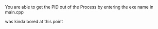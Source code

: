 You are able to get the PID out of the Process by entering the exe name in main.cpp

was kinda bored at this point

